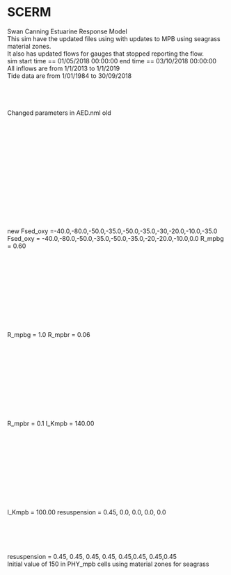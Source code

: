 # SCERM
Swan Canning Estuarine Response Model
<br> This sim have the updated files using with updates to MPB using seagrass material zones. 
<br>It also has updated flows for gauges that stopped reporting the flow. 
<br> sim start time == 01/05/2018 00:00:00 end time == 03/10/2018 00:00:00 
<br> All inflows are from  1/1/2013 to 1/1/2019
<br> Tide data are from 1/01/1984 to 30/09/2018
<br><br><br><br><br>
Changed parameters in AED.nml
old	<br><br><br><br><br> <br><br><br><br><br><br><br><br><br><br><br>    new
Fsed_oxy =-40.0,-80.0,-50.0,-35.0,-50.0,-35.0,-30,-20.0,-10.0,-35.0<br> Fsed_oxy = -40.0,-80.0,-50.0,-35.0,-50.0,-35.0,-20,-20.0,-10.0,0.0
R_mpbg       =   0.60 <br><br><br><br><br><br><br><br><br><br><br><br>	 R_mpbg       =   1.0 
R_mpbr       =   0.06 <br><br><br><br><br><br><br><br><br><br><br><br>	 R_mpbr       =   0.1 
 I_Kmpb       = 140.00<br><br><br><br><br><br><br><br><br><br><br><br>	 I_Kmpb       = 100.00
resuspension =   0.45, 0.0, 0.0, 0.0, 0.0<br><br><br><br><br><br>    resuspension =   0.45, 0.45, 0.45, 0.45, 0.45,0.45, 0.45,0.45
<br>
Initial value of 150 in PHY_mpb cells using material zones for seagrass 


